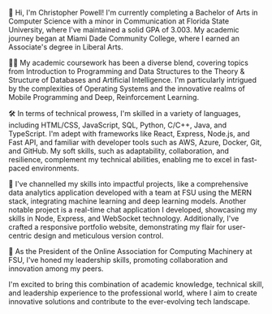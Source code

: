 🚀 Hi, I'm Christopher Powell! I'm currently completing a Bachelor of Arts in Computer Science with a minor in Communication at Florida State University, where I've maintained a solid GPA of 3.003. My academic journey began at Miami Dade Community College, where I earned an Associate's degree in Liberal Arts.

👨‍💻 My academic coursework has been a diverse blend, covering topics from Introduction to Programming and Data Structures to the Theory & Structure of Databases and Artificial Intelligence. I'm particularly intrigued by the complexities of Operating Systems and the innovative realms of Mobile Programming and Deep, Reinforcement Learning.

🛠️ In terms of technical prowess, I'm skilled in a variety of languages, including HTML/CSS, JavaScript, SQL, Python, C/C++, Java, and TypeScript. I'm adept with frameworks like React, Express, Node.js, and Fast API, and familiar with developer tools such as AWS, Azure, Docker, Git, and GitHub. My soft skills, such as adaptability, collaboration, and resilience, complement my technical abilities, enabling me to excel in fast-paced environments.

🌟 I've channelled my skills into impactful projects, like a comprehensive data analytics application developed with a team at FSU using the MERN stack, integrating machine learning and deep learning models. Another notable project is a real-time chat application I developed, showcasing my skills in Node, Express, and WebSocket technology. Additionally, I've crafted a responsive portfolio website, demonstrating my flair for user-centric design and meticulous version control.

📢 As the President of the Online Association for Computing Machinery at FSU, I've honed my leadership skills, promoting collaboration and innovation among my peers.

I'm excited to bring this combination of academic knowledge, technical skill, and leadership experience to the professional world, where I aim to create innovative solutions and contribute to the ever-evolving tech landscape.
